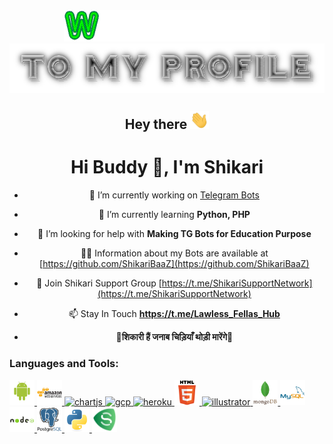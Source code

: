 <div align="center">
<img src="https://github.com/ShikariBaaZ/Shikari/blob/main/gifs/welcome.gif"</div>
<img src="https://github.com/ShikariBaaZ/Shikari/blob/main/gifs/cooltext403237630597766.gif"

<div align="center">
<h2>Hey there <img src="https://github.com/ShikariBaaZ/Shikari/blob/main/gifs/Hi.gif" width="30px"></h2>
        
<h1 align="center">Hi Buddy 👋, I'm Shikari</h1>

- 🔭 I’m currently working on [Telegram Bots](https://t.me/Lawless_Updates)

- 🌱 I’m currently learning **Python, PHP**

- 🤝 I’m looking for help with **Making TG Bots for Education Purpose**

- 👨‍💻 Information about my Bots are available at [https://github.com/ShikariBaaZ](https://github.com/ShikariBaaZ)

- 📝 Join Shikari Support Group [https://t.me/ShikariSupportNetwork](https://t.me/ShikariSupportNetwork)

- 📫 Stay In Touch **https://t.me/Lawless_Fellas_Hub**

-  🦅**शिकारी हैं जनाब चिड़ियाँ थोड़ी मारेंगे**🦅

<h3 align="left">Languages and Tools:</h3>
<p align="left"> <a href="https://developer.android.com" target="_blank"> <img src="https://raw.githubusercontent.com/devicons/devicon/master/icons/android/android-original-wordmark.svg" alt="android" width="40" height="40"/> </a> <a href="https://aws.amazon.com" target="_blank"> <img src="https://raw.githubusercontent.com/devicons/devicon/master/icons/amazonwebservices/amazonwebservices-original-wordmark.svg" alt="aws" width="40" height="40"/> </a> <a href="https://www.chartjs.org" target="_blank"> <img src="https://www.chartjs.org/media/logo-title.svg" alt="chartjs" width="40" height="40"/> </a> <a href="https://cloud.google.com" target="_blank"> <img src="https://www.vectorlogo.zone/logos/google_cloud/google_cloud-icon.svg" alt="gcp" width="40" height="40"/> </a> <a href="https://heroku.com" target="_blank"> <img src="https://www.vectorlogo.zone/logos/heroku/heroku-icon.svg" alt="heroku" width="40" height="40"/> </a> <a href="https://www.w3.org/html/" target="_blank"> <img src="https://raw.githubusercontent.com/devicons/devicon/master/icons/html5/html5-original-wordmark.svg" alt="html5" width="40" height="40"/> </a> <a href="https://www.adobe.com/in/products/illustrator.html" target="_blank"> <img src="https://www.vectorlogo.zone/logos/adobe_illustrator/adobe_illustrator-icon.svg" alt="illustrator" width="40" height="40"/> </a> <a href="https://www.mongodb.com/" target="_blank"> <img src="https://raw.githubusercontent.com/devicons/devicon/master/icons/mongodb/mongodb-original-wordmark.svg" alt="mongodb" width="40" height="40"/> </a> <a href="https://www.mysql.com/" target="_blank"> <img src="https://raw.githubusercontent.com/devicons/devicon/master/icons/mysql/mysql-original-wordmark.svg" alt="mysql" width="40" height="40"/> </a> <a href="https://nodejs.org" target="_blank"> <img src="https://raw.githubusercontent.com/devicons/devicon/master/icons/nodejs/nodejs-original-wordmark.svg" alt="nodejs" width="40" height="40"/> </a> <a href="https://www.postgresql.org" target="_blank"> <img src="https://raw.githubusercontent.com/devicons/devicon/master/icons/postgresql/postgresql-original-wordmark.svg" alt="postgresql" width="40" height="40"/> </a> <a href="https://www.python.org" target="_blank"> <img src="https://raw.githubusercontent.com/devicons/devicon/master/icons/python/python-original.svg" alt="python" width="40" height="40"/> </a> <a href="https://scully.io/" target="_blank"> <img src="https://raw.githubusercontent.com/scullyio/scully/main/assets/logos/SVG/scullyio-icon.svg" alt="scully" width="40" height="40"/> </a> </p>


